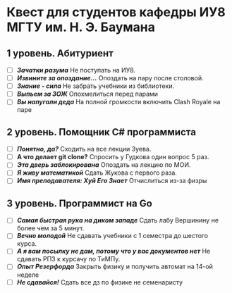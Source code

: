 # Квест для студентов кафедры ИУ8 МГТУ им. Н. Э. Баумана

## 1 уровень. Абитуриент

- [ ] ***Зачатки разума***
Не поступать на ИУ8.
- [ ] ***Извините за опоздание...***
Опоздать на пару после столовой.
- [ ] ***Знание - сила***
Не забрать учебники из библиотеки.
- [ ] ***Выпьем за ЗОЖ***
Опохмелиться перед парами
- [ ] ***Вы напугали деда***
На полной громкости включить Clash Royale на паре

## 2 уровень. Помощник C# программиста

- [ ] ***Понятно, да?***
Сходить на все лекции Зуева.
- [ ] **А что делает git clone?**
Спросить у Гудкова один вопрос 5 раз.
- [ ] ***Эта дверь заблокирована***
Опоздать на лекцию по МОИ. 
- [ ] ***Я живу математикой***
Сдать Жукова с первого раза.
- [ ] ***Имя преподавателя: Хуй Его Знает***
Отчислиться из-за физры

## 3 уровень. Программист на Go

- [ ] ***Самая быстрая рука на диком западе***
Сдать лабу Вершинину не более чем за 5 минут.
- [ ] ***Вечно молодой***
Не сдавать учебники с 1 семестра до шестого курса.
- [ ] ***А я вам посылку не дам, потому что у вас документов нет***
Не сдавать РПЗ к курсачу по ТиМПу.
- [ ] ***Опыт Резерфорда***
Закрыть физику и получить автомат на 14-ой неделе
- [ ] ***Не сдавайся!***
Сдать все дз по физике не семенаристу
